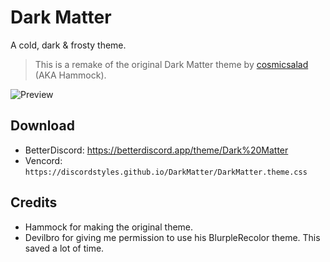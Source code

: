 # Dark Matter
A cold, dark & frosty theme.
> This is a remake of the original Dark Matter theme by [cosmicsalad](http://github.com/cosmicsalad/) (AKA Hammock).

![Preview](https://imgur.com/a/GzzVjmj)

## Download
- BetterDiscord: https://betterdiscord.app/theme/Dark%20Matter
- Vencord: `https://discordstyles.github.io/DarkMatter/DarkMatter.theme.css`

## Credits
* Hammock for making the original theme.
* Devilbro for giving me permission to use his BlurpleRecolor theme. This saved a lot of time.
